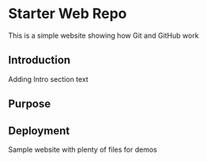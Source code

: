 # Starter Web Repo

This is a simple website showing how Git and GitHub work

## Introduction

Adding Intro section text

## Purpose

## Deployment

Sample website with plenty of files for demos